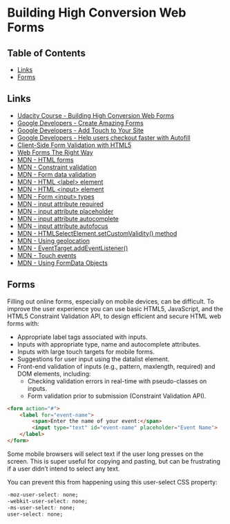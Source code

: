 # Building High Conversion Web Forms

## Table of Contents

* [Links](#links)
* [Forms](#forms)

## Links

* [Udacity Course - Building High Conversion Web Forms](https://www.udacity.com/course/building-high-conversion-web-forms--ud890)
* [Google Developers - Create Amazing Forms](https://developers.google.com/web/fundamentals/design-and-ux/input/forms/)
* [Google Developers - Add Touch to Your Site](https://developers.google.com/web/fundamentals/design-and-ux/input/touch/)
* [Google Developers - Help users checkout faster with Autofill](https://developers.google.com/web/updates/2015/06/checkout-faster-with-autofill?hl=en)
* [Client-Side Form Validation with HTML5](https://www.sitepoint.com/client-side-form-validation-html5/)
* [Web Forms The Right Way](https://www.slideshare.net/greenido/web-forms-the-right-way)
* [MDN - HTML forms](https://developer.mozilla.org/en-US/docs/Learn/HTML/Forms)
* [MDN - Constraint validation](https://developer.mozilla.org/en-US/docs/Web/Guide/HTML/HTML5/Constraint_validation)
* [MDN - Form data validation](https://developer.mozilla.org/en-US/docs/Learn/HTML/Forms/Form_validation)
* [MDN - HTML \<label\> element](https://developer.mozilla.org/en-US/docs/Web/HTML/Element/label)
* [MDN - HTML \<input\> element](https://developer.mozilla.org/en-US/docs/Web/HTML/Element/input)
* [MDN - Form \<input\> types](https://developer.mozilla.org/en-US/docs/Web/HTML/Element/input#Form_%3Cinput%3E_types)
* [MDN - input attribute required](https://developer.mozilla.org/en-US/docs/Web/HTML/Element/input#attr-required)
* [MDN - input attribute placeholder](https://developer.mozilla.org/en-US/docs/Web/HTML/Element/input#attr-placeholder)
* [MDN - input attribute autocomplete](https://developer.mozilla.org/en-US/docs/Web/HTML/Element/input#attr-autocomplete)
* [MDN - input attribute autofocus](https://developer.mozilla.org/en-US/docs/Web/HTML/Element/input#attr-autofocus)
* [MDN - HTMLSelectElement.setCustomValidity() method](https://developer.mozilla.org/en-US/docs/Web/API/HTMLSelectElement/setCustomValidity)
* [MDN - Using geolocation](https://developer.mozilla.org/en-US/docs/Web/API/Geolocation/Using_geolocation)
* [MDN - EventTarget.addEventListener()](https://developer.mozilla.org/en-US/docs/Web/API/EventTarget/addEventListener)
* [MDN - Touch events](https://developer.mozilla.org/en-US/docs/Web/API/Touch_events)
* [MDN - Using FormData Objects](https://developer.mozilla.org/en-US/docs/Web/API/FormData/Using_FormData_Objects)

## Forms

Filling out online forms, especially on mobile devices, can be difficult. To improve the user experience you can use basic HTML5, JavaScript, and the HTML5 Constraint Validation API, to design efficient and secure HTML web forms with:

* Appropriate ​label ​tags associated with inputs.
* Inputs with appropriate ​type​, ​name​ and a​utocomplete​ attributes.
* Inputs with large touch targets for mobile forms.
* Suggestions for user input using the ​datalist​ element.
* Front-end validation of inputs (e.g., ​pattern, maxlength, required​) and DOM elements, including:
    * Checking validation errors in real-time with pseudo-classes on inputs.
    * Form validation prior to submission (Constraint Validation API).
  
```HTML
<form action="#">
    <label for="event-name">
        <span>Enter the name of your event:</span>
        <input type="text" id="event-name" placeholder="Event Name">
    </label>
</form>
```

Some mobile browsers will select text if the user long presses on the screen. This is super useful for copying and pasting, but can be frustrating if a user didn’t intend to select any text.

You can prevent this from happening using this user-select CSS property:
```CSS
-moz-user-select: none;
-webkit-user-select: none;
-ms-user-select: none;
user-select: none;
```